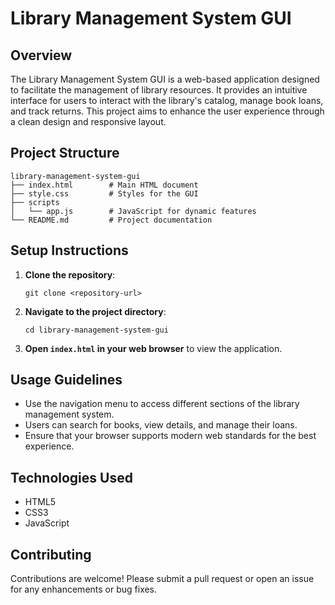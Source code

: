 # Library Management System GUI

## Overview
The Library Management System GUI is a web-based application designed to facilitate the management of library resources. It provides an intuitive interface for users to interact with the library's catalog, manage book loans, and track returns. This project aims to enhance the user experience through a clean design and responsive layout.

## Project Structure
```
library-management-system-gui
├── index.html        # Main HTML document
├── style.css         # Styles for the GUI
├── scripts
│   └── app.js        # JavaScript for dynamic features
└── README.md         # Project documentation
```

## Setup Instructions
1. **Clone the repository**:
   ```
   git clone <repository-url>
   ```
2. **Navigate to the project directory**:
   ```
   cd library-management-system-gui
   ```
3. **Open `index.html` in your web browser** to view the application.

## Usage Guidelines
- Use the navigation menu to access different sections of the library management system.
- Users can search for books, view details, and manage their loans.
- Ensure that your browser supports modern web standards for the best experience.

## Technologies Used
- HTML5
- CSS3
- JavaScript

## Contributing
Contributions are welcome! Please submit a pull request or open an issue for any enhancements or bug fixes.